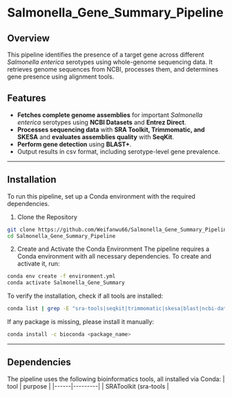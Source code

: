 # Salmonella_Gene_Summary_Pipeline

## Overview
This pipeline identifies the presence of a target gene across different *Salmonella enterica* serotypes using whole-genome sequencing data. It retrieves genome sequences from NCBI, processes them, and determines gene presence using alignment tools.

## Features
- **Fetches complete genome assemblies** for important *Salmonella enterica* serotypes using **NCBI Datasets** and **Entrez Direct**.
- **Processes sequencing data** with **SRA Toolkit, Trimmomatic, and SKESA** and **evaluates assemblies quality** with **SeqKit**.
- **Perform gene detection** using **BLAST+**.
- Output results in csv format, including serotype-level gene prevalence.
------
## Installation
To run this pipeline, set up a Conda environment with the required dependencies.
1. Clone the Repository
```sh
git clone https://github.com/Weifanwu66/Salmonella_Gene_Summary_Pipeline.git
cd Salmonella_Gene_Summary_Pipeline
```
2. Create and Activate the Conda Environment
The pipeline requires a Conda environment with all necessary dependencies. To create and activate it, run:
```sh
conda env create -f environment.yml
conda activate Salmonella_Gene_Summary
```
To verify the installation, check if all tools are installed:
```sh
conda list | grep -E "sra-tools|seqkit|trimmomatic|skesa|blast|ncbi-datasets-cli|entrez-direct"
```
If any package is missing, please install it manually:
```sh
conda install -c bioconda <package_name>
```
-----
## Dependencies
The pipeline uses the following bioinformatics tools, all installed via Conda:
| tool | purpose |
|------|---------|
| SRAToolkit (sra-tools |
